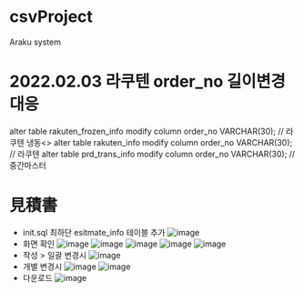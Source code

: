 # csvProject
Araku system

# 2022.02.03 라쿠텐 order_no 길이변경 대응
alter table rakuten_frozen_info modify column order_no VARCHAR(30); // 라쿠텐 냉동<>
alter table rakuten_info modify column order_no VARCHAR(30); // 라쿠텐
alter table prd_trans_info modify column order_no VARCHAR(30); // 중간마스터

# 見積書
- init.sql 최하단 esitmate_info 테이블 추가
![image](https://user-images.githubusercontent.com/18359068/150670405-74d60872-c6cd-4098-94e3-8709c7bd77da.png)
- 화면 확인
![image](https://user-images.githubusercontent.com/18359068/150670441-5b813687-9484-4804-81a3-fcb95ed31ca1.png)
![image](https://user-images.githubusercontent.com/18359068/150670454-13388c79-18a6-419e-9a5f-8f1ec4b40418.png)
![image](https://user-images.githubusercontent.com/18359068/150670467-22bf395a-9603-45f2-a905-ae8609483804.png)
![image](https://user-images.githubusercontent.com/18359068/150670486-fdad38c7-b917-4bf9-9041-54d876332dc8.png)
![image](https://user-images.githubusercontent.com/18359068/150670503-7cc569f1-b4e4-4431-a14f-d325c60d8ead.png)
 - 작성 > 일괄 변경시
![image](https://user-images.githubusercontent.com/18359068/150670517-ae3e0b90-8a50-4e4b-a38e-9cbd5f551bfb.png)
- 개별 변경시
![image](https://user-images.githubusercontent.com/18359068/150670550-caefdeba-8aba-4cae-9e27-6d69382f1f25.png)
![image](https://user-images.githubusercontent.com/18359068/150670560-5f57636c-10b8-4f2a-978f-65fc1ebcf044.png)
- 다운로드
![image](https://user-images.githubusercontent.com/18359068/150670580-7300c431-5ac1-4d6c-97cc-4ba9f12063ce.png)
